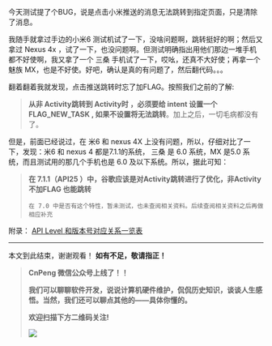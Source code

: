 今天测试提了个BUG，说是点击小米推送的消息无法跳转到指定页面，只是清除了消息。

我随手就拿过手边的小米6 测试机试了一下，没啥问题啊，跳转挺好的啊；然后又拿过 Nexus 4x ，试了一下，也没问题啊。但测试明确指出用他们那边一堆手机都不好使啊，我又拿了一个 三桑 手机试了一下，哎吆，还真不大好使；再拿一个 魅族 MX，也是不好使。好吧，确认是真的有问题了，然后翻代码。。。

翻着翻着我就发现，点击推送跳转时忘了加FLAG。按照我们之前的了解:
>**从非 Activity跳转到 Activity时 ，必须要给 intent 设置一个 FLAG_NEW_TASK , 如果不设置将无法跳转**。加上之后，一切毛病都没有了。

但是，前面已经说过，在 米6 和 nexus 4X 上没有问题，所以，仔细对比了一下，发现：米6 和 nexus 4 都是7.1.1的系统， 三桑 是 6.0 系统，MX 是5.0 系统，而且测试用的那几个手机也是 6.0 及以下系统。所以，据此可知：
>**在 7.1.1（API25 ）中，谷歌应该是对Activity跳转进行了优化，非Activity不加FLAG 也能跳转**
>
>`在 7.0 中是否有这个特性，暂未测试，也未查阅相关资料。后续查阅相关资料之后再做相应补充`


附录：
[API Level 和版本号对应关系一览表](https://source.android.com/setup/build-numbers)

---
本文到此结束，谢谢观看！
**如有不足，敬请指正！**


>**CnPeng 微信公众号上线了！！**
>
>**我们可以聊聊软件开发，说说计算机硬件维护，侃侃历史知识，谈谈人生感悟。当然，我们还可以聊点其他的——具体你懂的。**
>
>**欢迎扫描下方二维码关注!**
>
>![](http://upload-images.jianshu.io/upload_images/2551993-d4bb113b7a0bf81d.png?imageMogr2/auto-orient/strip%7CimageView2/2/w/1240)
